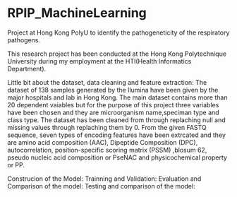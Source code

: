 # RPIP_MachineLearning
 Project at Hong Kong PolyU to identify the pathogeneticity of the respiratory pathogens.

 This research project has been conducted at the Hong Kong Polytechnique University during my employment at the HTI(Health Informatics Department).

Little bit about the dataset, data cleaning and feature extraction: The dataset of 138 samples generated by the Ilumina have been given by the major hospitals and lab in Hong Kong. The main dataset contains more than 20 dependent vaiables but for the purpose of this project three variables have been chosen and they are microorganism name,speciman type and class type. The dataset has been cleaned from through replaching null and missing values through replaching them by 0. From the given FASTQ sequence, seven types of encoding features have been extrcated and they are amino acid composition (AAC), Dipeptide Composition (DPC), autocorrelation, position-specific scoring matrix (PSSM) ,blosum 62, pseudo nucleic acid composition or PseNAC and physicochemical property or PP.

Construcion of the Model:
Trainning and Validation:
Evaluation and Comparison of the model:
Testing and comparison of the model:


